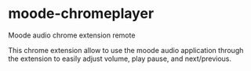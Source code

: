 # moode-chromeplayer
Moode audio chrome extension remote


This chrome extension allow to use the moode audio application through the extension to easily adjust volume, play pause, and next/previous.
